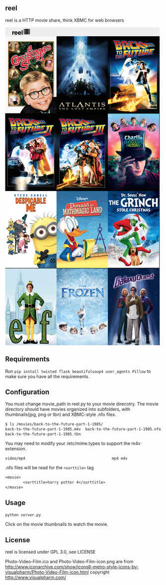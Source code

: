 ## reel

reel is a HTTP movie share, think XBMC for web browsers

![Alt text](screenshot.png)

## Requirements

Run `pip install twisted flask beautifulsoup4 user_agents Pillow` to make sure you have all the requirements.

## Configuration

You must change movie_path in reel.py to your movie direcotry.
The movie directory should have movies organized into subfolders, with thumbnails(jpg, png or tbn) and XBMC-style .nfo files.
```
$ ls /movies/back-to-the-future-part-1-1985/
back-to-the-future-part-1-1985.m4v  back-to-the-future-part-1-1985.nfo  back-to-the-future-part-1-1985.tbn
```

You may need to modify your /etc/mime.types to support the m4v extension.
```
video/mp4                                       mp4 m4v
```

.nfo files will be read for the `<sorttile>` tag
```
<movie>
        <sorttitle>harry potter 4</sorttitle>
</movie>
```
## Usage

`python server.py`

Click on the movie thumbnails to watch the movie.

## License

reel is licensed under GPL 3.0, see LICENSE

Photo-Video-Film.ico and Photo-Video-Film-icon.png are from http://www.iconarchive.com/show/icons8-metro-style-icons-by-visualpharm/Photo-Video-Film-icon.html copyright http://www.visualpharm.com/
